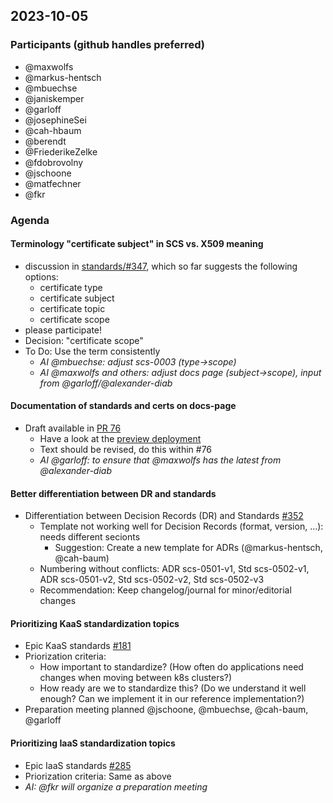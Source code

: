 ## 2023-10-05

### Participants (github handles preferred)

- @maxwolfs
- @markus-hentsch
- @mbuechse
- @janiskemper
- @garloff
- @josephineSei
- @cah-hbaum
- @berendt
- @FriederikeZelke
- @fdobrovolny
- @jschoone
- @matfechner
- @fkr

### Agenda

#### Terminology "certificate subject" in SCS vs. X509 meaning

- discussion in [standards/#347](https://github.com/SovereignCloudStack/standards/issues/347), which so far suggests the following options:
    - certificate type
    - certificate subject
    - certificate topic
    - certificate scope
- please participate!
- Decision: "certificate scope"
- To Do: Use the term consistently
    - _AI @mbuechse: adjust scs-0003 (type->scope)_
    - _AI @maxwolfs and others: adjust docs page (subject->scope), input from @garloff/@alexander-diab_

#### Documentation of standards and certs on docs-page

- Draft available in [PR 76](https://github.com/SovereignCloudStack/docs/pull/76)
    - Have a look at the [preview deployment](https://docs-staging.scs.community/standards)
    - Text should be revised, do this within #76
    - _AI @garloff: to ensure that @maxwolfs has the latest from @alexander-diab_

#### Better differentiation between DR and standards

- Differentiation between Decision Records (DR) and Standards [#352](https://github.com/SovereignCloudStack/standards/issues/352)
    - Template not working well for Decision Records
        (format, version, ...): needs different secionts
        - Suggestion: Create a new template for ADRs (@markus-hentsch, @cah-baum)
    - Numbering without conflicts: ADR scs-0501-v1, Std scs-0502-v1, ADR scs-0501-v2, Std scs-0502-v2, Std scs-0502-v3
    - Recommendation: Keep changelog/journal for minor/editorial changes

#### Prioritizing KaaS standardization topics

- Epic KaaS standards [#181](https://github.com/SovereignCloudStack/issues/issues/181)
- Priorization criteria:
    - How important to standardize? (How often do applications need changes when moving between k8s clusters?)
    - How ready are we to standardize this? (Do we understand it well enough? Can we implement it in our reference implementation?)
- Preparation meeting planned @jschoone, @mbuechse, @cah-baum, @garloff

#### Prioritizing IaaS standardization topics

- Epic IaaS standards [#285](https://github.com/SovereignCloudStack/standards/issues/285)
- Priorization criteria: Same as above
- _AI: @fkr will organize a preparation meeting_
